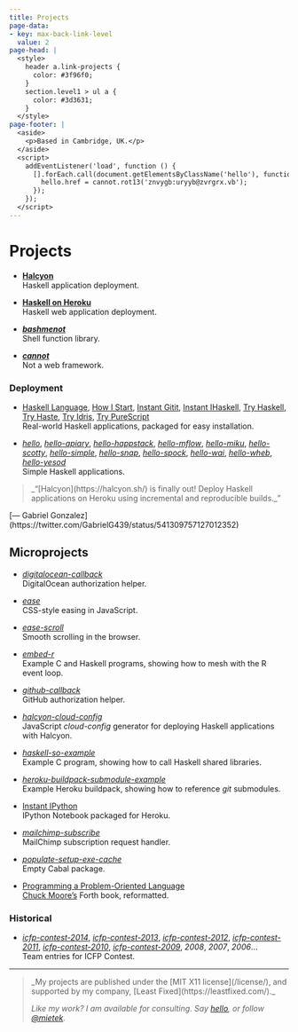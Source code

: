 ```yaml
---
title: Projects
page-data:
- key: max-back-link-level
  value: 2
page-head: |
  <style>
    header a.link-projects {
      color: #3f96f0;
    }
    section.level1 > ul a {
      color: #3d3631;
    }
  </style>
page-footer: |
  <aside>
    <p>Based in Cambridge, UK.</p>
  </aside>
  <script>
    addEventListener('load', function () {
      [].forEach.call(document.getElementsByClassName('hello'), function (hello) {
        hello.href = cannot.rot13('znvygb:uryyb@zvrgrx.vb');
      });
    });
  </script>
---
```



Projects
========

-   [**Halcyon**](https://halcyon.sh/)\
    Haskell application deployment.

-   [**Haskell on Heroku**](https://haskellonheroku.com/)\
    Haskell web application deployment.

-   [**_bashmenot_**](https://bashmenot.mietek.io/)\
    Shell function library.

-   [**_cannot_**](https://cannot.mietek.io/)\
    Not a web framework.


### Deployment

-   [Haskell Language](https://github.com/mietek/hl), [How I Start](https://github.com/mietek/howistart), [Instant Gitit](https://github.com/mietek/instant-gitit), [Instant IHaskell](https://github.com/mietek/instant-ihaskell), [Try Haskell](https://github.com/mietek/tryhaskell), [Try Haste](https://github.com/mietek/tryhaste), [Try Idris](https://github.com/mietek/tryidris), [Try PureScript](https://github.com/mietek/trypurescript)\
    Real-world Haskell applications, packaged for easy installation.

-   [_hello_](https://github.com/mietek/hello), [_hello-apiary_](https://github.com/mietek/hello-apiary), [_hello-happstack_](https://github.com/mietek/hello-happstack), [_hello-mflow_](https://github.com/mietek/hello-mflow), [_hello-miku_](https://github.com/mietek/hello-miku), [_hello-scotty_](https://github.com/mietek/hello-scotty), [_hello-simple_](https://github.com/mietek/hello-simple), [_hello-snap_](https://github.com/mietek/hello-happstack), [_hello-spock_](https://github.com/mietek/hello-spock), [_hello-wai_](https://github.com/mietek/hello-wai), [_hello-wheb_](https://github.com/mietek/hello-wheb), [_hello-yesod_](https://github.com/mietek/hello-yesod)\
    Simple Haskell applications.


<aside>
<a class="micro face gabriel-gonzales" href="https://twitter.com/GabrielG439/status/541309757127012352"></a>
<blockquote>_“[Halcyon](https://halcyon.sh/) is finally out! Deploy Haskell applications on Heroku using incremental and reproducible builds._”</blockquote>
<p>[— Gabriel Gonzalez](https://twitter.com/GabrielG439/status/541309757127012352)</p>
</aside>


Microprojects
-------------

-   [_digitalocean-callback_](https://github.com/mietek/digitalocean-callback)\
    DigitalOcean authorization helper.

-   [_ease_](https://github.com/mietek/ease)\
    CSS-style easing in JavaScript.

-   [_ease-scroll_](https://github.com/mietek/ease-scroll)\
    Smooth scrolling in the browser.

-   [_embed-r_](https://github.com/mietek/embed-r)\
    Example C and Haskell programs, showing how to mesh with the R event loop.

-   [_github-callback_](https://github.com/mietek/github-callback)\
    GitHub authorization helper.

-   [_halcyon-cloud-config_](https://github.com/mietek/halcyon-cloud-config)\
    JavaScript _cloud-config_ generator for deploying Haskell applications with Halcyon.

-   [_haskell-so-example_](https://github.com/mietek/haskell-so-example)\
    Example C program, showing how to call Haskell shared libraries.

-   [_heroku-buildpack-submodule-example_](https://github.com/mietek/heroku-buildpack-submodule-example)\
    Example Heroku buildpack, showing how to reference _git_ submodules.

-   [Instant IPython](https://github.com/mietek/instant-ipython)\
    IPython Notebook packaged for Heroku.

-   [_mailchimp-subscribe_](https://github.com/mietek/mailchimp-subscribe)\
    MailChimp subscription request handler.

-   [_populate-setup-exe-cache_](https://github.com/mietek/populate-setup-exe-cache)\
    Empty Cabal package.

-   [Programming a Problem-Oriented Language](https://github.com/mietek/programming-a-problem-oriented-language)\
    [Chuck Moore’s](http://colorforth.com/) Forth book, reformatted.


### Historical

-   [_icfp-contest-2014_](https://github.com/mietek/icfp-contest-2014), [_icfp-contest-2013_](https://github.com/mietek/icfp-contest-2013), [_icfp-contest-2012_](https://github.com/mietek/icfp-contest-2012), [_icfp-contest-2011_](https://github.com/mietek/icfp-contest-2011), [_icfp-contest-2010_](https://github.com/mietek/icfp-contest-2010), [_icfp-contest-2009_](https://github.com/mietek/icfp-contest-2009), _2008_, _2007_, _2006_…\
    Team entries for ICFP Contest.


---

<div class="aside-like">
<a class="face mietek" href="https://mietek.io/"></a>
<blockquote>_My projects are published under the [MIT X11 license](/license/), and supported by my company, [Least Fixed](https://leastfixed.com/)._

_Like my work?  I am available for consulting.  Say <a class="hello" href="">hello</a>, or follow <a href="https://twitter.com/mietek">@mietek</a>._
</blockquote>
</div>
